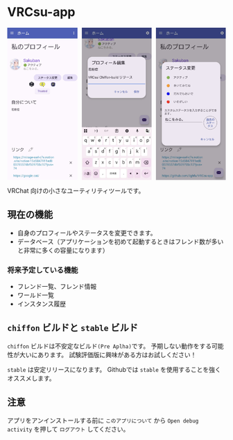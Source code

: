 # VRCsu-app

<div style="display: flex; overflow-x: auto; white-space: nowrap;">
  <img src="images/2025_04_26_14.45.54.jpg" alt="画像1" style="margin-right: 10px; height: 350px;">
  <img src="images/2025_04_26_19.51.19.jpg" alt="画像2" style="margin-right: 10px; height: 350px;">
  <img src="images/2025_04_26_19.51.27.jpg" alt="画像3" style="margin-right: 10px; height: 350px;">
  </div>

VRChat 向けの小さなユーティリティツールです。

## 現在の機能

- 自身のプロフィールやステータスを変更できます。
- データベース（アプリケーションを初めて起動するときはフレンド数が多いと非常に多くの容量になります）

### 将来予定している機能

- フレンド一覧、フレンド情報
- ワールド一覧
- インスタンス履歴
  
## `chiffon` ビルドと `stable` ビルド

`chiffon` ビルドは不安定なビルド`(Pre Aplha)`です。
予期しない動作をする可能性が大いにあります。
試験評価版に興味がある方はお試しください！

`stable` は安定リリースになります。
Githubでは `stable` を使用することを強くオススメします。

## 注意
アプリをアンインストールする前に `このアプリについて` から `Open debug activity` を押して `ログアウト` してください。
